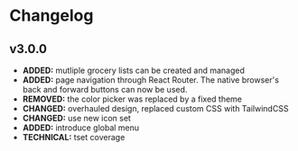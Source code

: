 # Changelog

## v3.0.0

- **ADDED:** mutliple grocery lists can be created and managed
- **ADDED:** page navigation through React Router. The native browser's back and forward buttons can now be used.
- **REMOVED:** the color picker was replaced by a fixed theme
- **CHANGED:** overhauled design, replaced custom CSS with TailwindCSS
- **CHANGED:** use new icon set
- **ADDED:** introduce global menu
- **TECHNICAL:** tset coverage
